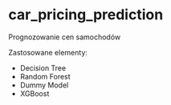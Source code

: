 # car_pricing_prediction

Prognozowanie cen samochodów

Zastosowane elementy:

- Decision Tree
- Random Forest
- Dummy Model
- XGBoost
